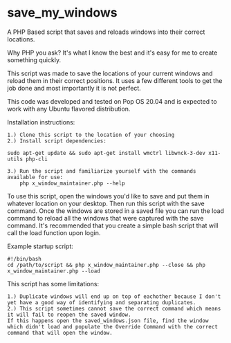 # save_my_windows
A PHP Based script that saves and reloads windows into their correct locations.

Why PHP you ask? It's what I know the best and it's easy for me to create something quickly.

This script was made to save the locations of your current windows and reload them in their correct positions. It uses a few different tools to get the job done and most importantly it is not perfect.

This code was developed and tested on Pop OS 20.04 and is expected to work with any Ubuntu flavored distribution.

Installation instructions:

    1.) Clone this script to the location of your choosing
    2.) Install script dependencies:
    
    sudo apt-get update && sudo apt-get install wmctrl libwnck-3-dev x11-utils php-cli

    3.) Run the script and familiarize yourself with the commands available for use:
        php x_window_maintainer.php --help

To use this script, open the windows you'd like to save and put them in whatever location on your desktop. Then run this script with the save command.
Once the windows are stored in a saved file you can run the load command to reload all the windows that were captured with the save command.
It's recommended that you create a simple bash script that will call the load function upon login.

Example startup script:

    #!/bin/bash
    cd /path/to/script && php x_window_maintainer.php --close && php x_window_maintainer.php --load

This script has some limitations:

    1.) Duplicate windows will end up on top of eachother because I don't yet have a good way of identifying and separating duplicates.
    2.) This script sometimes cannot save the correct command which means it will fail to reopen the saved window.
    If this happens open the saved_windows.json file, find the window which didn't load and populate the Override Command with the correct command that will open the window.
